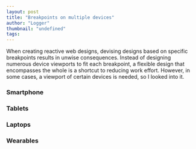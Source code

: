 ```yaml
---
layout: post
title: "Breakpoints on multiple devices"
author: "Logger"
thumbnail: "undefined"
tags: 
---
```



When creating reactive web designs, devising designs based on specific breakpoints results in unwise consequences. Instead of designing numerous device viewports to fit each breakpoint, a flexible design that encompasses the whole is a shortcut to reducing work effort. However, in some cases, a viewport of certain devices is needed, so I looked into it.

### Smartphone

### Tablets

### Laptops

### Wearables